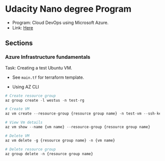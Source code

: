 # Udacity Nano degree Program

- Program: Cloud DevOps using Microsoft Azure.
- Link: [Here](https://www.udacity.com/course/cloud-devops-using-microsoft-azure-nanodegree--nd082)

## Sections

### Azure Infrastructure fundamentals

Task: Creating a test Ubuntu VM.

- See `main.tf` for terraform template.

- Using AZ CLI

```python
# Create resource group
az group create -l westus -n test-rg

# Create VM
az vm create --resource-group {resource group name} -n test-vm --ssh-key-values "~/.ssh/azure_rsa.pub" --admin-username adminuser --image UbuntuLTS --output json --verbose

# View Vm details
az vm show --name {vm name} --resource-group {resource group name}

# Delete VM
az vm delete -g {resource group name} -n {vm name}

# Delete resource group
az group delete -n {resource group name}
```
